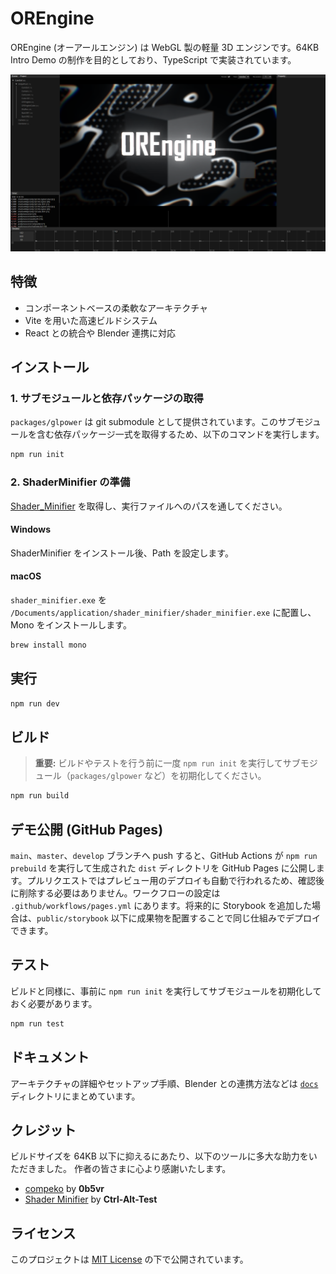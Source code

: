 # OREngine

OREngine (オーアールエンジン) は WebGL 製の軽量 3D エンジンです。64KB Intro Demo の制作を目的としており、TypeScript で実装されています。

![OREngine screen shot](./screenshot/OREngine.png)

## 特徴

- コンポーネントベースの柔軟なアーキテクチャ
- Vite を用いた高速ビルドシステム
- React との統合や Blender 連携に対応

## インストール

### 1. サブモジュールと依存パッケージの取得

`packages/glpower` は git submodule として提供されています。このサブモジュールを含む依存パッケージ一式を取得するため、以下のコマンドを実行します。

```bash
npm run init
```

### 2. ShaderMinifier の準備

[Shader_Minifier](https://github.com/laurentlb/Shader_Minifier) を取得し、実行ファイルへのパスを通してください。

#### Windows

ShaderMinifier をインストール後、Path を設定します。

#### macOS

`shader_minifier.exe` を `/Documents/application/shader_minifier/shader_minifier.exe` に配置し、Mono をインストールします。

```bash
brew install mono
```

## 実行

```bash
npm run dev
```

## ビルド

> **重要:** ビルドやテストを行う前に一度 `npm run init` を実行してサブモジュール（`packages/glpower` など）を初期化してください。

```bash
npm run build
```

## デモ公開 (GitHub Pages)

`main`、`master`、`develop` ブランチへ push すると、GitHub Actions が `npm run prebuild` を実行して生成された `dist` ディレクトリを GitHub Pages に公開します。プルリクエストではプレビュー用のデプロイも自動で行われるため、確認後に削除する必要はありません。ワークフローの設定は `.github/workflows/pages.yml` にあります。将来的に Storybook を追加した場合は、`public/storybook` 以下に成果物を配置することで同じ仕組みでデプロイできます。

## テスト

ビルドと同様に、事前に `npm run init` を実行してサブモジュールを初期化しておく必要があります。

```bash
npm run test
```

## ドキュメント

アーキテクチャの詳細やセットアップ手順、Blender との連携方法などは [`docs`](./docs/README.md) ディレクトリにまとめています。

## クレジット

ビルドサイズを 64KB 以下に抑えるにあたり、以下のツールに多大な助力をいただきました。
作者の皆さまに心より感謝いたします。

- [compeko](https://gist.github.com/0b5vr/09ee96ca2efbe5bf9d64dad7220e923b) by **0b5vr**
- [Shader Minifier](https://github.com/laurentlb/shader-minifier?tab=readme-ov-file) by **Ctrl-Alt-Test**

## ライセンス

このプロジェクトは [MIT License](./LICENSE) の下で公開されています。
